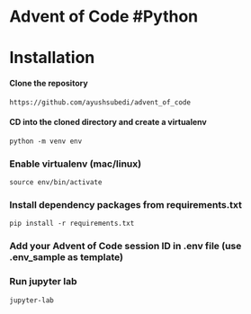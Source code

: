# Advent of Code #Python

# Installation

#### Clone the repository

`https://github.com/ayushsubedi/advent_of_code`


#### CD into the cloned directory and create a virtualenv

`python -m venv env`


### Enable virtualenv (mac/linux)

`source env/bin/activate`


### Install dependency packages from requirements.txt

`pip install -r requirements.txt`

### Add your Advent of Code session ID in .env file (use .env_sample as template)

### Run jupyter lab

`jupyter-lab`
